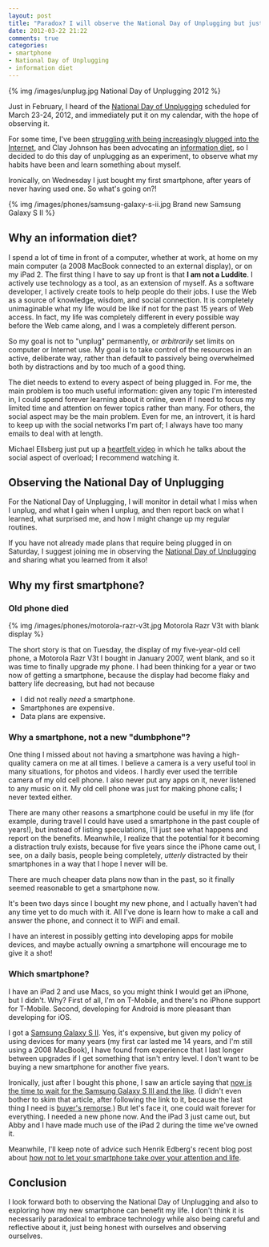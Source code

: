 ```yaml
---
layout: post
title: "Paradox? I will observe the National Day of Unplugging but just bought my first smartphone this week!"
date: 2012-03-22 21:22
comments: true
categories:
- smartphone
- National Day of Unplugging
- information diet
---
```

{% img /images/unplug.jpg National Day of Unplugging 2012 %}

Just in February, I heard of the [National Day of Unplugging](http://nationaldayofunplugging.org/) scheduled for March 23-24, 2012, and immediately put it on my calendar, with the hope of observing it.

For some time, I've been [struggling with being increasingly plugged into the Internet](/blog/2012/02/02/2-new-daily-habits-of-mine-in-a-distracting-world/), and Clay Johnson has been advocating an [information diet](http://www.informationdiet.com/), so I decided to do this day of unplugging as an experiment, to observe what my habits have been and learn something about myself.

Ironically, on Wednesday I just bought my first smartphone, after years of never having used one. So what's going on?!

{% img /images/phones/samsung-galaxy-s-ii.jpg Brand new Samsung Galaxy S II %}

<!--more-->

## Why an information diet?

I spend a lot of time in front of a computer, whether at work, at home on my main computer (a 2008 MacBook connected to an external display), or on my iPad 2. The first thing I have to say up front is that **I am not a Luddite**. I actively use technology as a tool, as an extension of myself. As a software developer, I actively create tools to help people do their jobs. I use the Web as a source of knowledge, wisdom, and social connection. It is completely unimaginable what my life would be like if not for the past 15 years of Web access. In fact, my life was completely different in every possible way before the Web came along, and I was a completely different person.

So my goal is not to "unplug" permanently, or *arbitrarily* set limits on computer or Internet use. My goal is to take control of the resources in an active, deliberate way, rather than default to passively being overwhelmed both by distractions and by too much of a good thing.

The diet needs to extend to every aspect of being plugged in. For me, the main problem is too much useful information: given any topic I'm interested in, I could spend forever learning about it online, even if I need to focus my limited time and attention on fewer topics rather than many. For others, the social aspect may be the main problem. Even for me, an introvert, it is hard to keep up with the social networks I'm part of; I always have too many emails to deal with at length.

Michael Ellsberg just put up a [heartfelt video](http://www.ellsberg.com/friendlessness) in which he talks about the social aspect of overload; I recommend watching it.

## Observing the National Day of Unplugging

For the National Day of Unplugging, I will monitor in detail what I miss when I unplug, and what I gain when I unplug, and then report back on what I learned, what surprised me, and how I might change up my regular routines.

If you have not already made plans that require being plugged in on Saturday, I suggest joining me in observing the [National Day of Unplugging](http://nationaldayofunplugging.org/) and sharing what you learned from it also!

## Why my first smartphone?

### Old phone died

{% img /images/phones/motorola-razr-v3t.jpg Motorola Razr V3t with blank display %}

The short story is that on Tuesday, the display of my five-year-old cell phone, a Motorola Razr V3t I bought in January 2007, went blank, and so it was time to finally upgrade my phone. I had been thinking for a year or two now of getting a smartphone, because the display had become flaky and battery life decreasing, but had not because

- I did not really *need* a smartphone.
- Smartphones are expensive.
- Data plans are expensive.

### Why a smartphone, not a new "dumbphone"?

One thing I missed about not having a smartphone was having a high-quality camera on me at all times. I believe a camera is a very useful tool in many situations, for photos and videos. I hardly ever used the terrible camera of my old cell phone. I also never put any apps on it, never listened to any music on it. My old cell phone was just for making phone calls; I never texted either.

There are many other reasons a smartphone could be useful in my life (for example, during travel I could have used a smartphone in the past couple of years!), but instead of listing speculations, I'll just see what happens and report on the benefits. Meanwhile, I realize that the potential for it becoming a distraction truly exists, because for five years since the iPhone came out, I see, on a daily basis, people being completely, *utterly* distracted by their smartphones in a way that I hope I never will be.

There are much cheaper data plans now than in the past, so it finally seemed reasonable to get a smartphone now.

It's been two days since I bought my new phone, and I actually haven't had any time yet to do much with it. All I've done is learn how to make a call and answer the phone, and connect it to WiFi and email.

I have an interest in possibly getting into developing apps for mobile devices, and maybe actually owning a smartphone will encourage me to give it a shot!

### Which smartphone?

I have an iPad 2 and use Macs, so you might think I would get an iPhone, but I didn't. Why? First of all, I'm on T-Mobile, and there's no iPhone support for T-Mobile. Second, developing for Android is more pleasant than developing for iOS.

I got a [Samsung Galaxy S II](http://www.samsung.com/global/microsite/galaxys2/html/). Yes, it's expensive, but given my policy of using devices for many years (my first car lasted me 14 years, and I'm still using a 2008 MacBook), I have found from experience that I last longer between upgrades if I get something that isn't entry level. I don't want to be buying a new smartphone for another five years.

Ironically, just after I bought this phone, I saw an article saying that [now is the time to wait for the Samsung Galaxy S III and the like](http://lifehacker.com/5895699/if-youre-in-the-market-for-an-android-phone-you-might-want-to-wait). (I didn't even bother to skim that article, after following the link to it, because the last thing I need is [buyer's remorse](http://en.wikipedia.org/wiki/Buyer's_remorse).) But let's face it, one could wait forever for everything. I needed a new phone now. And the iPad 3 just came out, but Abby and I have made much use of the iPad 2 during the time we've owned it.

Meanwhile, I'll keep note of advice such Henrik Edberg's recent blog post about [how not to let your smartphone take over your attention and life](http://www.positivityblog.com/index.php/2012/03/22/smartphone-attention/).

## Conclusion

I look forward both to observing the National Day of Unplugging and also to exploring how my new smartphone can benefit my life. I don't think it is necessarily paradoxical to embrace technology while also being careful and reflective about it, just being honest with ourselves and observing ourselves.
